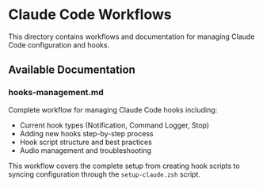 # Claude Code Workflows

This directory contains workflows and documentation for managing Claude Code configuration and hooks.

## Available Documentation

### hooks-management.md

Complete workflow for managing Claude Code hooks including:

- Current hook types (Notification, Command Logger, Stop)
- Adding new hooks step-by-step process
- Hook script structure and best practices
- Audio management and troubleshooting

This workflow covers the complete setup from creating hook scripts to syncing configuration through the `setup-claude.zsh` script.
